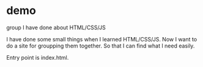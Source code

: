 # demo
group I have done about HTML/CSS/JS

I have done some small things when I learned HTML/CSS/JS. Now I want to do a site for groupping them together. So that I can 
find what I need easily.

Entry point is index.html.
